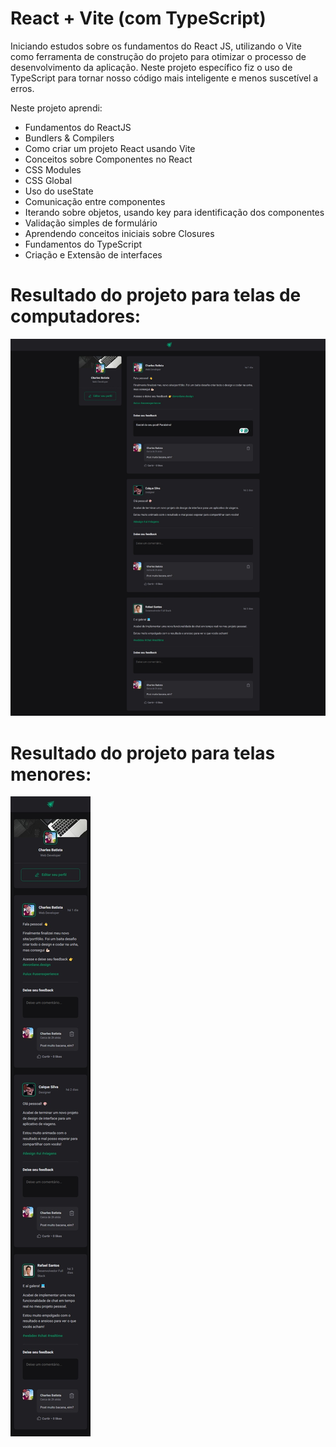 # React + Vite (com TypeScript)

Iniciando estudos sobre os fundamentos do React JS, utilizando o Vite como ferramenta de construção do projeto para otimizar o processo de desenvolvimento da aplicação. Neste projeto específico fiz o uso de TypeScript para tornar nosso código mais inteligente e menos suscetível a erros.

Neste projeto aprendi:
- Fundamentos do ReactJS
- Bundlers & Compilers
- Como criar um projeto React usando Vite
- Conceitos sobre Componentes no React
- CSS Modules
- CSS Global
- Uso do useState
- Comunicação entre componentes
- Iterando sobre objetos, usando key para identificação dos componentes
- Validação simples de formulário
- Aprendendo conceitos iniciais sobre Closures
- Fundamentos do TypeScript
- Criação e Extensão de interfaces

# Resultado do projeto para telas de computadores:

<img src="src/assets/img/IgniteFeed-TypeScript.jpeg">

# Resultado do projeto para telas menores:

<img src="src/assets/img/IgniteFeed-TypeScript-Mobile.jpeg">
